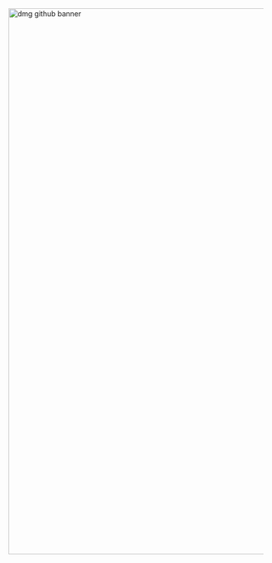 <img width="1920" height="1080" alt="dmg github banner" src="https://github.com/user-attachments/assets/8b34d1a8-539f-44f4-b741-c797bc2bbd00" />
